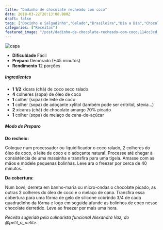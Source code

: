 ```yaml
---
title: "Dadinho de chocolate recheado com coco"
date: 2018-03-22T20:13:08.880Z
draft: false
tags: ["Docinho e Salgadinho","Gelado","Brasileira","Dia a Dia","Chocolate","Receitas","Receitas com chocolate","Receitas com frutas","Receitas simples e fáceis"]
categories: ["Receitas"]
featured_image: "/post/dadinho-de-chocolate-recheado-com-coco.114cc3cd.jpeg"
---
```


![capa](/post/dadinho-de-chocolate-recheado-com-coco.114cc3cd.jpeg)

*   **Dificuldade** Fácil
*   **Preparo** Demorado (+45 minutos)
*   **Rendimento** 12 porções

##### Ingredientes

*   **1 1/2** xícara (chá) de coco seco ralado
*   **4** colheres (sopa) de óleo de coco
*   **1** colher (sopa) de leite de coco
*   **1** colher (sopa) de adoçante xylitol (também pode ser eritritol, stevia...)
*   **2** xícaras (chá) de chocolate amargo 70% picado
*   **1** colher (sopa) de melaço de cana-de-açúcar

##### Modo de Preparo

**Do recheio:**

Coloque num processador ou liquidificador o coco ralado, 2 colheres do óleo de coco, o leite de coco e o adoçante natural. Processe até chegar à consistência de uma massinha e transfira para uma tigela. Amasse com as mãos e modele pequenas bolinhas. Leve ara o freezer por cerca de 40 minutos.

**Da cobertura:**

Num bowl, derreta em banho-maria ou micro-ondas o chocolate picado, as outras 2 colheres do óleo de coco e o melaço de cana. Transfira essa cobertura para uma fôrma de gelo de silicone cobrindo 3/4 de cada quadradinho da fôrma e logo em seguida afunde as bolinhos de coco nesse chocolate derretido. Leve ao freezer por mais uma hora.

_Receita sugerida pela culinarista funcional Alexandra Vaz, do @petit\_a\_petite._
